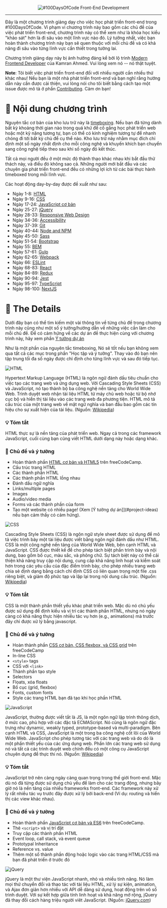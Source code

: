 <p align="center">
  <img alt="#100DaysOfCode Front-End Development" src="https://i.imgur.com/dwYOP0B.jpg" />
</p>

---

Đây là một chương trình giảng dạy cho việc học phát triển front-end trong #100DaysOfCode. Vì phạm vi chương trình này bao gồm các chủ đề của việc phát triển front-end, chương trình này có thể xem như là khóa học kiểu "khảo sát" hơn là đi sâu vào một lĩnh vực nào đó. Lý tưởng nhất, việc bạn hoàn thành chương trình này bạn sẽ quen thuộc với mỗi chủ đề và có khả năng đi sâu vào từng lĩnh vực cần thiết trong tưởng lai.

Chương trình giảng dạy này bị ảnh hưởng đáng kể bởi lộ trình [Modern Frontend Developer](https://medium.com/tech-tajawal/modern-frontend-developer-in-2018-4c2072fa2b9c) của Kamran Ahmed. Vui lòng xem nó -- nó thật tuyệt.

**Note**: Tôi biết việc phát triển front-end đối với nhiều người cần nhiều thứ khác nhau! Nếu bạn là một nhà phát triển front-end và bạn nghĩ rằng hướng dẫn này cần được cải thiện, vui lòng nói cho tôi biết bằng cách tạo một issue được mô tả ở phần [Contributing](#contributing). Cảm ơn bạn!

# :calendar: Nội dung chương trình

Nguyên tắc cơ bản của kho lưu trữ này là [timeboxing](https://en.wikipedia.org/wiki/Timeboxing). Nếu bạn đã từng dành bất kỳ khoảng thời gian nào trong quá khứ để cố gắng học phát triển web hoặc một kỹ năng tương tự, bạn có thể có kinh nghiệm tương tự để  nhanh chóng đi tới bất kỳ chủ để cụ thể nào. Kho lưu trữ này nhằm mục đích chỉ định một số ngày nhất định cho mỗi công nghệ và khuyến khích bạn chuyển sang công nghệ tiếp theo sau khi số ngày đó kết thúc.

Tất cả mọi người đều ở một mức độ thành thạo khác nhau khi bắt đầu thử thách này, và điều đó không sao cả. Những người mới bắt đầu và các chuyên gia phát triển front-end đều có những lợi ích từ các bài thực hành timeboxed trong mỗi lĩnh vực.

Các hoạt động day-by-day được đề xuất như sau:

- Ngày 1-8: [HTML](#html)
- Ngày 9-16: [CSS](#css)
- Ngày 17-24: [JavaScript cơ bản](#javascript)
- Ngày 25-27: [jQuery](#jquery)
- Ngày 28-33: [Responsive Web Design](#rwd)
- Ngày 34-36: [Accessibility](#accessibility)
- Ngày 37-39: [Git](#git)
- Ngày 40-44: [Node and NPM](#node)
- Ngày 45-50: [Sass](#sass)
- Ngày 51-54: [Bootstrap](#bootstrap)
- Ngày 55: [BEM](#bem)
- Ngày 57-61: [Gulp](#gulp)
- Ngày 62-65: [Webpack](#webpack)
- Ngày 66: [ESLint](#eslint)
- Ngày 68-83: [React](#react)
- Ngày 84-89: [Redux](#redux)
- Ngày 90-94: [Jest](#jest)
- Ngày 95-97: [TypeScript](#typescript)
- Ngày 98-100: [NextJS](#nextjs)

# :mag_right: The Details

Dưới đây bạn có thể tìm kiếm một vài thông tin về từng chủ đề trong chương trình này cũng như một số ý tưởng/hướng dẫn về những việc cần làm cho mỗi chủ đề. Để có cảm hứng về các dự án đề thực hiện cùng với chương trình này, hãy xem phần [Ý tưởng dự án](#project-ideas)

Như là một phần của nguyên tắc timeboxing, Nó sẽ tốt nếu bạn không xem qua tất cả các mục trong phần "Học tập và ý tưởng". Thay vào đó bạn nên tập trung tối đa số ngày được chỉ định cho từng lĩnh vực và sau đó tiếp tục.

<a name="html"></a>
![HTML](https://i.imgur.com/O0F5XSR.jpg)

Hypertext Markup Language (HTML) là ngôn ngữ đánh dấu tiêu chuẩn cho việc tạo các trang web và ứng dụng web. Với Cascading Style Sheets (CSS) và JavaScript, nó tạo thành bộ ba công nghệ nền tảng cho World Wide Web. Trình duyệt web nhận tài liệu HTML từ máy chủ web hoặc từ bộ nhớ cục bộ và hiển thị tài liệu vào các trang web đa phương tiện. HTML mô tả cấu trúc của một trang web về mặt ngữ nghĩa và ban đầu bao gồm các tín hiệu cho sự xuất hiện của tài liệu. (Nguồn: [Wikipedia](https://en.wikipedia.org/wiki/HTML))

### :bulb: Tóm tắt

HTML thực sự là nền tảng của phát triển web. Ngay cả trong các framework JavaScript, cuối cùng bạn cũng viết HTML dưới dạng này hoặc dạng khác.

### :book: Chủ đề và ý tưởng

- Hoàn thành phần [HTML cơ bản và HTML5](https://learn.freecodecamp.org/) trên freeCodeCamp.
- Cấu trúc trang HTML
- Các thành phần HTML
- Các thành phần HTML lồng nhau
- Đánh dấu ngữ nghĩa
- Links/multiple pages
- Images
- Audio/video media
- Forms và các thành phần của form
- Tạo một website có nhiều page! (Xem [Ý tưởng dự án]](#project-ideas) nếu bạn cảm thấy có cảm hứng).

<a name="css"></a>
![CSS](https://i.imgur.com/028GOR0.jpg)

Cascading Style Sheets (CSS) là ngôn ngữ style sheet được sử dụng để mô tả việc trình bày một tài liệu được viết bằng ngôn ngữ đánh dấu như HTML. CSS là một công nghệ nền tảng của World Wide Web, bên cạnh HTML và JavaScript. CSS được thiết kế để cho phép tách biệt phần trình bày và nội dung, bao gồm bố cục, màu sắc, và phông chữ. Sự tách biệt này có thể cải thiện khả năng truy cập nội dung, cung cấp khả năng linh hoạt và kiểm soát hơn trong các yêu cầu của đặc điểm trình bày, cho phép nhiều trang web chia sẻ định dạng bằng cách chỉ định CSS có liên quan trong một file .css riêng biệt, và giảm độ phức tạp và lặp lại trong nội dung cấu trúc. (Nguồn: [Wikipedia](https://en.wikipedia.org/wiki/Cascading_Style_Sheets))

### :bulb: Tóm tắt

CSS là một thành phần thiết yếu khác phát triển web. Mặc dù nó chủ yếu được sử dụng để định kiểu và vị trí các thành phần HTML, nhưng nó ngày càng có khả năng thực hiện nhiều tác vụ hơn (e.g., animations) mà trước đây chỉ được xử lý bằng javascript.

### :book: Chủ đề và ý tưởng

- Hoàn thành phần [CSS cơ bản, CSS flexbox, và CSS grid](https://learn.freecodecamp.org/) trên freeCodeCamp
- In-line CSS
- `<style>` tags
- CSS với `<link>`
- Thành phần tạo style
- Selectors
- Floats, xóa floats
- Bố cục (grid, flexbox)
- Fonts, custom fonts
- Style các trang HTML bạn đã tạo khi học phần HTML

<a name="javascript"></a>
![JavaScript](https://i.imgur.com/oHdD86j.jpg)

JavaScript, thường được viết tắt là JS, là một ngôn ngữ lập trình thông dịch, ở mức cao, phù hợp với các đặc tả ECMAScript. Nó cũng là ngôn ngữ đặc trưng như dynamic, 
weakly typed, prototype-based và multi-paradigm. Bên cạnh HTML và CSS, JavaScript là một trong ba công nghệ cốt lõi của World Wide Web. JavaScript cho phép tương tác với các trang web và do dó là một phần thiết yếu của các ứng dụng web. Phần lớn các trang web sử dụng nó và tất cả các trình duyệt web chính đều có một công cụ JavaScript chuyên dụng để thực thi nó. (Nguồn: [Wikipedia](https://en.wikipedia.org/wiki/JavaScript))

### :bulb: Tóm tắt

JavaScript trở nên càng ngày càng quan trọng trong thế giới front-end. Mặc dù nó đã từng được sử dụng chủ yếu để làm cho các trang động, nhưng bây giờ nó là nền tảng của nhiều frameworks front-end. Các framework này xử lý rất nhiều tác vụ trước đây được xử lý bởi back-end (Ví dụ: routing và hiển thị các view khác nhau).

### :book: Chủ đề và ý tưởng

- Hoàn thành phần [JavaScript cơ bản và ES6](https://learn.freecodecamp.org/) trên freeCodeCamp.
- Thẻ `<script>` và vị trí đặt
- Truy cập các thành phần HTML
- Event loop, call stack, và event queue
- Prototypal Inheritance
- Reference vs. value
- Thêm một số thành phần động hoặc logic vào các trang HTML/CSS mà bạn đã phát triển ở trước đó

<a name="jquery"></a>
![jQuery](https://i.imgur.com/m9j02Fo.jpg)

jQuery là một thư viện JavaScript nhanh, nhỏ và nhiều tính năng. Nó làm mọi thứ chuyển đổi và thao tác với tài liệu HTML, xử lý sự kiện, animation, và Ajax đơn giản hơn nhiều với API dễ dàng sử dụng, hoạt động trên vô số trình duyệt. Với sự kết hợp giữa tính linh hoạt và khả năng mở rộng, jQuery đã thay đổi cách hàng triệu người viêt JavaScript. (Nguồn: [jQuery.com](https://jquery.com/))
